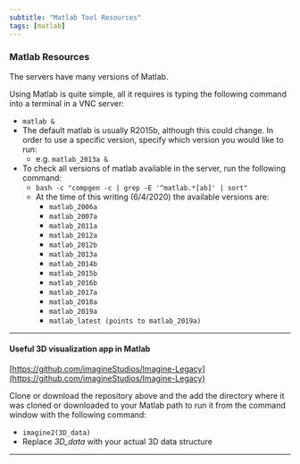 ```yaml
---
subtitle: "Matlab Tool Resources"
tags: [matlab]
---
```


### Matlab Resources

The servers have many versions of Matlab.

Using Matlab is quite simple, all it requires is typing the following command into a terminal in a VNC server:

- `matlab &`
- The default matlab is usually R2015b, although this could change. In order to use a specific version, specify which version you would like to run:
  - e.g. `matlab_2013a &`
- To check all versions of matlab available in the server, run the following command:
  - `bash -c "compgen -c | grep -E '^matlab.*[ab]' | sort"`
  - At the time of this writing (6/4/2020) the available versions are:
    - `matlab_2006a`
    - `matlab_2007a`
    - `matlab_2011a`
    - `matlab_2012a`
    - `matlab_2012b`
    - `matlab_2013a`
    - `matlab_2014b`
    - `matlab_2015b`
    - `matlab_2016b`
    - `matlab_2017a`
    - `matlab_2018a`
    - `matlab_2019a`
    - `matlab_latest (points to matlab_2019a)`

---

#### Useful 3D visualization app in Matlab

[https://github.com/imagineStudios/Imagine-Legacy](https://github.com/imagineStudios/Imagine-Legacy)

Clone or download the repository above and the add the directory where it was cloned or downloaded to your Matlab path to run it from the command window with the following command:

- `imagine2(3D_data)`
- Replace *3D_data* with your actual 3D data structure

---
